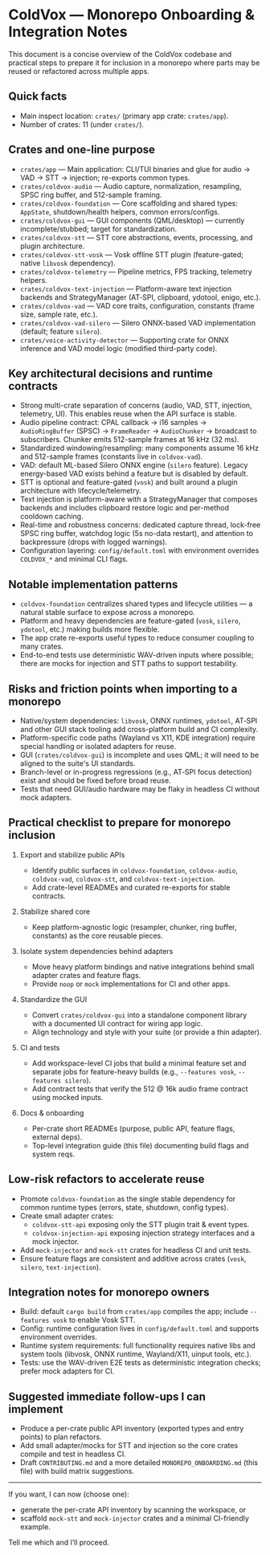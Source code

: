 # ColdVox — Monorepo Onboarding & Integration Notes

This document is a concise overview of the ColdVox codebase and practical steps to prepare it for inclusion in a monorepo where parts may be reused or refactored across multiple apps.

## Quick facts

- Main inspect location: `crates/` (primary app crate: `crates/app`).
- Number of crates: 11 (under `crates/`).

## Crates and one-line purpose

- `crates/app` — Main application: CLI/TUI binaries and glue for audio → VAD → STT → injection; re-exports common types.
- `crates/coldvox-audio` — Audio capture, normalization, resampling, SPSC ring buffer, and 512-sample framing.
- `crates/coldvox-foundation` — Core scaffolding and shared types: `AppState`, shutdown/health helpers, common errors/configs.
- `crates/coldvox-gui` — GUI components (QML/desktop) — currently incomplete/stubbed; target for standardization.
- `crates/coldvox-stt` — STT core abstractions, events, processing, and plugin architecture.
- `crates/coldvox-stt-vosk` — Vosk offline STT plugin (feature-gated; native `libvosk` dependency).
- `crates/coldvox-telemetry` — Pipeline metrics, FPS tracking, telemetry helpers.
- `crates/coldvox-text-injection` — Platform-aware text injection backends and StrategyManager (AT‑SPI, clipboard, ydotool, enigo, etc.).
- `crates/coldvox-vad` — VAD core traits, configuration, constants (frame size, sample rate, etc.).
- `crates/coldvox-vad-silero` — Silero ONNX-based VAD implementation (default; feature `silero`).
- `crates/voice-activity-detector` — Supporting crate for ONNX inference and VAD model logic (modified third-party code).

## Key architectural decisions and runtime contracts

- Strong multi-crate separation of concerns (audio, VAD, STT, injection, telemetry, UI). This enables reuse when the API surface is stable.
- Audio pipeline contract: CPAL callback → i16 samples → `AudioRingBuffer` (SPSC) → `FrameReader` → `AudioChunker` → broadcast to subscribers. Chunker emits 512-sample frames at 16 kHz (32 ms).
- Standardized windowing/resampling: many components assume 16 kHz and 512-sample frames (constants live in `coldvox-vad`).
- VAD: default ML-based Silero ONNX engine (`silero` feature). Legacy energy-based VAD exists behind a feature but is disabled by default.
- STT is optional and feature-gated (`vosk`) and built around a plugin architecture with lifecycle/telemetry.
- Text injection is platform-aware with a StrategyManager that composes backends and includes clipboard restore logic and per-method cooldown caching.
- Real-time and robustness concerns: dedicated capture thread, lock-free SPSC ring buffer, watchdog logic (5s no-data restart), and attention to backpressure (drops with logged warnings).
- Configuration layering: `config/default.toml` with environment overrides `COLDVOX_*` and minimal CLI flags.

## Notable implementation patterns

- `coldvox-foundation` centralizes shared types and lifecycle utilities — a natural stable surface to expose across a monorepo.
- Platform and heavy dependencies are feature-gated (`vosk`, `silero`, `ydotool`, etc.) making builds more flexible.
- The app crate re-exports useful types to reduce consumer coupling to many crates.
- End-to-end tests use deterministic WAV-driven inputs where possible; there are mocks for injection and STT paths to support testability.

## Risks and friction points when importing to a monorepo

- Native/system dependencies: `libvosk`, ONNX runtimes, `ydotool`, AT‑SPI and other GUI stack tooling add cross-platform build and CI complexity.
- Platform-specific code paths (Wayland vs X11, KDE integration) require special handling or isolated adapters for reuse.
- GUI (`crates/coldvox-gui`) is incomplete and uses QML; it will need to be aligned to the suite's UI standards.
- Branch-level or in-progress regressions (e.g., AT‑SPI focus detection) exist and should be fixed before broad reuse.
- Tests that need GUI/audio hardware may be flaky in headless CI without mock adapters.

## Practical checklist to prepare for monorepo inclusion

1. Export and stabilize public APIs
   - Identify public surfaces in `coldvox-foundation`, `coldvox-audio`, `coldvox-vad`, `coldvox-stt`, and `coldvox-text-injection`.
   - Add crate-level READMEs and curated re-exports for stable contracts.

2. Stabilize shared core
   - Keep platform-agnostic logic (resampler, chunker, ring buffer, constants) as the core reusable pieces.

3. Isolate system dependencies behind adapters
   - Move heavy platform bindings and native integrations behind small adapter crates and feature flags.
   - Provide `noop` or `mock` implementations for CI and other apps.

4. Standardize the GUI
   - Convert `crates/coldvox-gui` into a standalone component library with a documented UI contract for wiring app logic.
   - Align technology and style with your suite (or provide a thin adapter).

5. CI and tests
   - Add workspace-level CI jobs that build a minimal feature set and separate jobs for feature-heavy builds (e.g., `--features vosk`, `--features silero`).
   - Add contract tests that verify the 512 @ 16k audio frame contract using mocked inputs.

6. Docs & onboarding
   - Per-crate short READMEs (purpose, public API, feature flags, external deps).
   - Top-level integration guide (this file) documenting build flags and system reqs.

## Low-risk refactors to accelerate reuse

- Promote `coldvox-foundation` as the single stable dependency for common runtime types (errors, state, shutdown, config types).
- Create small adapter crates:
  - `coldvox-stt-api` exposing only the STT plugin trait & event types.
  - `coldvox-injection-api` exposing injection strategy interfaces and a mock injector.
- Add `mock-injector` and `mock-stt` crates for headless CI and unit tests.
- Ensure feature flags are consistent and additive across crates (`vosk`, `silero`, `text-injection`).

## Integration notes for monorepo owners

- Build: default `cargo build` from `crates/app` compiles the app; include `--features vosk` to enable Vosk STT.
- Config: runtime configuration lives in `config/default.toml` and supports environment overrides.
- Runtime system requirements: full functionality requires native libs and system tools (libvosk, ONNX runtime, Wayland/X11, uinput tools, etc.).
- Tests: use the WAV-driven E2E tests as deterministic integration checks; prefer mock adapters for CI.

## Suggested immediate follow-ups I can implement

- Produce a per-crate public API inventory (exported types and entry points) to plan refactors.
- Add small adapter/mocks for STT and injection so the core crates compile and test in headless CI.
- Draft `CONTRIBUTING.md` and a more detailed `MONOREPO_ONBOARDING.md` (this file) with build matrix suggestions.

---

If you want, I can now (choose one):
- generate the per-crate API inventory by scanning the workspace, or
- scaffold `mock-stt` and `mock-injector` crates and a minimal CI-friendly example.

Tell me which and I’ll proceed.
